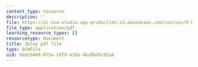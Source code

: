 ```yaml
---
content_type: resource
description: ''
file: https://ol-ocw-studio-app-production.s3.amazonaws.com/courses/9-00sc-introduction-to-psychology-fall-2011/8adcb460075a10f9a3da4ba9bd5c65a6_syXplPKQb_o.pdf
file_type: application/pdf
learning_resource_types: []
resourcetype: Document
title: 3play pdf file
type: OCWFile
uid: 8adcb460-075a-10f9-a3da-4ba9bd5c65a6
---
```

